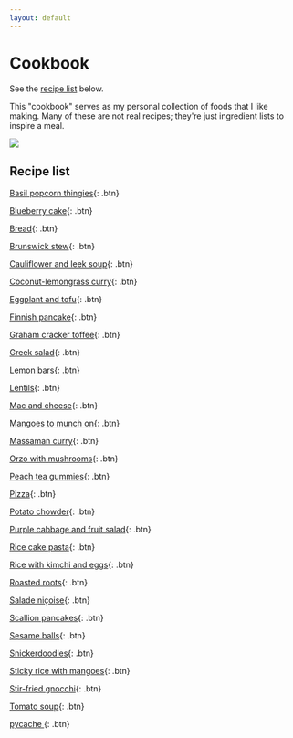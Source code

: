 ```yaml
---
layout: default
---
```

# Cookbook

See the [recipe list](#recipe-list) below.

This "cookbook" serves as my personal collection of foods that I like making. Many of these are not real recipes; they're just ingredient lists to inspire a meal.

![](https://cdn140.picsart.com/302729068096211.png)

## Recipe list
[Basil popcorn thingies](Basil_popcorn_thingies){: .btn}

[Blueberry cake](Blueberry_cake){: .btn}

[Bread](Bread){: .btn}

[Brunswick stew](Brunswick_stew){: .btn}

[Cauliflower and leek soup](Cauliflower_and_leek_soup){: .btn}

[Coconut-lemongrass curry](Coconut-lemongrass_curry){: .btn}

[Eggplant and tofu](Eggplant_and_tofu){: .btn}

[Finnish pancake](Finnish_pancake){: .btn}

[Graham cracker toffee](Graham_cracker_toffee){: .btn}

[Greek salad](Greek_salad){: .btn}

[Lemon bars](Lemon_bars){: .btn}

[Lentils](Lentils){: .btn}

[Mac and cheese](Mac_and_cheese){: .btn}

[Mangoes to munch on](Mangoes_to_munch_on){: .btn}

[Massaman curry](Massaman_curry){: .btn}

[Orzo with mushrooms](Orzo_with_mushrooms){: .btn}

[Peach tea gummies](Peach_tea_gummies){: .btn}

[Pizza](Pizza){: .btn}

[Potato chowder](Potato_chowder){: .btn}

[Purple cabbage and fruit salad](Purple_cabbage_and_fruit_salad){: .btn}

[Rice cake pasta](Rice_cake_pasta){: .btn}

[Rice with kimchi and eggs](Rice_with_kimchi_and_eggs){: .btn}

[Roasted roots](Roasted_roots){: .btn}

[Salade niçoise](Salade_niçoise){: .btn}

[Scallion pancakes](Scallion_pancakes){: .btn}

[Sesame balls](Sesame_balls){: .btn}

[Snickerdoodles](Snickerdoodles){: .btn}

[Sticky rice with mangoes](Sticky_rice_with_mangoes){: .btn}

[Stir-fried gnocchi](Stir-fried_gnocchi){: .btn}

[Tomato soup](Tomato_soup){: .btn}

[  pycache  ](__pycache__){: .btn}
